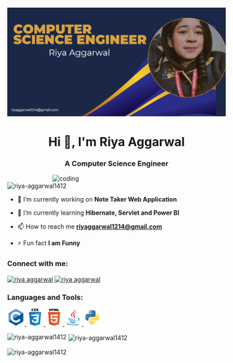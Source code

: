 ![logo](https://github.com/Riya-Aggarwal1412/Riya-Aggarwal1412/blob/main/Screenshot%202024-09-28%20121957.png)

<h1 align="center">Hi 👋, I'm Riya Aggarwal</h1>
<h3 align="center">A Computer Science Engineer</h3>

<image align="right" alt="coding" width="400" src="https://tse3.mm.bing.net/th?id=OIP._OQEK4UpZblm-U9Ay670uAHaE5&pid=Api&P=0&h=180">

<p align="left"> <img src="https://komarev.com/ghpvc/?username=riya-aggarwal1412&label=Profile%20views&color=0e75b6&style=flat" alt="riya-aggarwal1412" /> </p>

- 🔭 I’m currently working on **Note Taker Web Application**

- 🌱 I’m currently learning **Hibernate, Servlet and Power BI**

- 📫 How to reach me **riyaggarwal1214@gmail.com**

- ⚡ Fun fact **I am Funny**

<h3 align="left">Connect with me:</h3>
<p align="left">
<a href="https://www.linkedin.com/in/riya-aggarwal-040388287" target="blank"><img align="center" src="https://raw.githubusercontent.com/rahuldkjain/github-profile-readme-generator/master/src/images/icons/Social/linked-in-alt.svg" alt="riya aggarwal" height="30" width="40" /></a>
<a href="https://" target="blank"><img align="center" src="https://raw.githubusercontent.com/rahuldkjain/github-profile-readme-generator/master/src/images/icons/Social/linked-in-alt.svg" alt="riya aggarwal" height="30" width="40" /></a>

</p>

<h3 align="left">Languages and Tools:</h3>
<p align="left"> <a href="https://www.cprogramming.com/" target="_blank" rel="noreferrer"> <img src="https://raw.githubusercontent.com/devicons/devicon/master/icons/c/c-original.svg" alt="c" width="40" height="40"/> </a> <a href="https://www.w3schools.com/css/" target="_blank" rel="noreferrer"> <img src="https://raw.githubusercontent.com/devicons/devicon/master/icons/css3/css3-original-wordmark.svg" alt="css3" width="40" height="40"/> </a> <a href="https://www.w3.org/html/" target="_blank" rel="noreferrer"> <img src="https://raw.githubusercontent.com/devicons/devicon/master/icons/html5/html5-original-wordmark.svg" alt="html5" width="40" height="40"/> </a> <a href="https://www.java.com" target="_blank" rel="noreferrer"> <img src="https://raw.githubusercontent.com/devicons/devicon/master/icons/java/java-original.svg" alt="java" width="40" height="40"/> </a> <a href="https://www.python.org" target="_blank" rel="noreferrer"> <img src="https://raw.githubusercontent.com/devicons/devicon/master/icons/python/python-original.svg" alt="python" width="40" height="40"/> </a> </p>

<p><img align="left" src="https://github-readme-stats.vercel.app/api/top-langs?username=riya-aggarwal1412&show_icons=true&locale=en&layout=compact" alt="riya-aggarwal1412" /></p>

<p>&nbsp;<img align="center" src="https://github-readme-stats.vercel.app/api?username=riya-aggarwal1412&show_icons=true&locale=en" alt="riya-aggarwal1412" /></p>

<p><img align="center" src="https://github-readme-streak-stats.herokuapp.com/?user=riya-aggarwal1412&" alt="riya-aggarwal1412" /></p>
